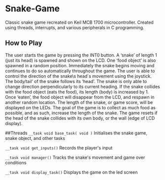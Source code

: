 # Snake-Game
Classic snake game recreated on Keil MCB 1700 microcontroller. Created using threads, interrupts, and various peripherals in C programming. 

## How to Play
The user starts the game by pressing the INT0 button. A ‘snake’ of length 1 (just its head) 
is spawned and shown on the LCD. One ‘food object’ is also spawned in a random 
position. Immediately the snake begins moving and continues to do so automatically 
throughout the game. The user is able to control the direction of the snake\s head\`s 
movement using the joystick. The ̀body/tail’ of the snake follows its ‘head’. The snake is 
only able to change direction perpendicularly to its current heading. If the snake collides 
with the food object (eats the food), its length (body) is increased by 1. Once ‘eaten’, the 
food object will disappear from the LCD, and respawn in another random location. The 
length of the snake, or game score, will be displayed on the LEDs. The goal of the game 
is to collect as much food as possible, and as such, increase the length of the snake. The 
game resets if the head of the snake collides with its own body, or the wall (edge of LCD 
display). 

##Threads
```__task void base_task( void )``` Initialises the snake game, snake object, and other tasks

```__task void get_inputs()``` Records the player's input

``` __task void manager() ``` Tracks the snake's movement and game over conditions

```__task void display_task()``` Displays the game on the led screen



